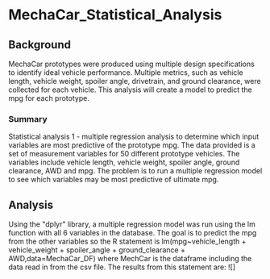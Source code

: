 # MechaCar_Statistical_Analysis
## Background  
MechaCar prototypes were produced using multiple design specifications to identify ideal vehicle performance. Multiple metrics, such as vehicle length, vehicle weight, spoiler angle, drivetrain, and ground clearance, were collected for each vehicle. This analysis will create a model to predict the mpg for each prototype.  
### Summary  
Statistical analysis 1 - multiple regression analysis to determine which input variables are most predictive of the prototype mpg. The data provided is a set of measurement variables for 50 different prototype vehicles. The variables include vehicle length, vehicle weight, spoiler angle, ground clearance, AWD and mpg.  The problem is to run a multiple regression model to see which variables may be most predictive of ultimate mpg.  
 
## Analysis
Using the "dplyr" library, a multiple regression model was run using the lm function with all 6 variables in the database.  The goal is to predict the mpg from the other variables so the R statement is lm(mpg~vehicle_length + vehicle_weight + spoiler_angle + ground_clearance + AWD,data=MechaCar_DF) where MechCar is the dataframe including the data read in from the csv file.   The results from this statement are:
![]
